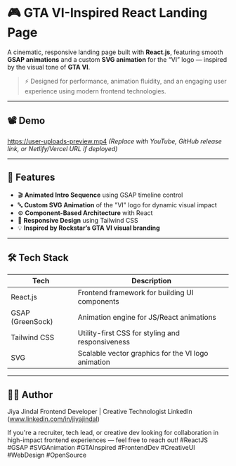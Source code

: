 # 🎮 GTA VI-Inspired React Landing Page

A cinematic, responsive landing page built with **React.js**, featuring smooth **GSAP animations** and a custom **SVG animation** for the “VI” logo — inspired by the visual tone of **GTA VI**.

> ⚡ Designed for performance, animation fluidity, and an engaging user experience using modern frontend technologies.

---

## 📽️ Demo

https://user-uploads-preview.mp4 *(Replace with YouTube, GitHub release link, or Netlify/Vercel URL if deployed)*

---

## 🚀 Features

- 🎬 **Animated Intro Sequence** using GSAP timeline control
- 🔤 **Custom SVG Animation** of the "VI" logo for dynamic visual impact
- ⚙️ **Component-Based Architecture** with React
- 📱 **Responsive Design** using Tailwind CSS
- 💡 **Inspired by Rockstar’s GTA VI visual branding**

---

## 🛠️ Tech Stack

| Tech             | Description                                   |
|------------------|-----------------------------------------------|
| React.js         | Frontend framework for building UI components |
| GSAP (GreenSock) | Animation engine for JS/React animations      |
| Tailwind CSS     | Utility-first CSS for styling and responsiveness |
| SVG              | Scalable vector graphics for the VI logo animation |

---

## 👨‍💻 Author

Jiya Jindal
Frontend Developer | Creative Technologist
LinkedIn (www.linkedin.com/in/jiyajindal)

If you're a recruiter, tech lead, or creative dev looking for collaboration in high-impact frontend experiences — feel free to reach out!
#ReactJS #GSAP #SVGAnimation #GTAInspired #FrontendDev #CreativeUI #WebDesign #OpenSource


